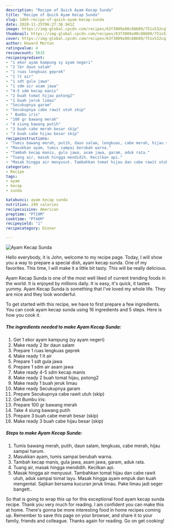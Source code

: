 ```yaml
---
description: "Recipe of Quick Ayam Kecap Sunda"
title: "Recipe of Quick Ayam Kecap Sunda"
slug: 1465-recipe-of-quick-ayam-kecap-sunda
date: 2020-11-25T06:27:36.941Z
image: https://img-global.cpcdn.com/recipes/63f3009a90c88609/751x532cq70/ayam-kecap-sunda-foto-resep-utama.jpg
thumbnail: https://img-global.cpcdn.com/recipes/63f3009a90c88609/751x532cq70/ayam-kecap-sunda-foto-resep-utama.jpg
cover: https://img-global.cpcdn.com/recipes/63f3009a90c88609/751x532cq70/ayam-kecap-sunda-foto-resep-utama.jpg
author: Howard Morton
ratingvalue: 4
reviewcount: 5615
recipeingredient:
- "1 ekor ayam kampung sy ayam negeri"
- "2 lbr daun salam"
- "1 ruas lengkuas geprek"
- "1 lt air"
- "1 sdt gula jawa"
- "1 sdm air asam jawa"
- "4-5 sdm kecap manis"
- "2 buah tomat hijau potong2"
- "1 buah jeruk limau"
- "Secukupnya garam"
- "Secukupnya cabe rawit utuh skip"
- " Bumbu iris"
- "100 gr bawang merah"
- "4 siung bawang putih"
- "3 buah cabe merah besar skip"
- "3 buah cabe hijau besar skip"
recipeinstructions:
- "Tumis bawang merah, putih, daun salam, lengkuas, cabe merah, hijau sampai harum."
- "Masukkan ayam, tumis sampai berubah warna."
- "Tambah kecap manis, gula jawa, asam jawa, garam, aduk rata."
- "Tuang air, masak hingga mendidih. Kecilkan api."
- "Masak hingga air menyusut. Tambahkan tomat hijau dan cabe rawit utuh, aduk sampai tomat layu. Masak hingga ayam empuk dan kuah mengental. Sajikan bersama kucuran jeruk limau. Pake limau jadi seger bangett.."
categories:
- Recipe
tags:
- ayam
- kecap
- sunda

katakunci: ayam kecap sunda 
nutrition: 249 calories
recipecuisine: American
preptime: "PT19M"
cooktime: "PT46M"
recipeyield: "1"
recipecategory: Dinner

---
```



![Ayam Kecap Sunda](https://img-global.cpcdn.com/recipes/63f3009a90c88609/751x532cq70/ayam-kecap-sunda-foto-resep-utama.jpg)

Hello everybody, it is John, welcome to my recipe page. Today, I will show you a way to prepare a special dish, ayam kecap sunda. One of my favorites. This time, I will make it a little bit tasty. This will be really delicious.

Ayam Kecap Sunda is one of the most well liked of current trending foods in the world. It is enjoyed by millions daily. It is easy, it's quick, it tastes yummy. Ayam Kecap Sunda is something that I've loved my whole life. They are nice and they look wonderful.




To get started with this recipe, we have to first prepare a few ingredients. You can cook ayam kecap sunda using 16 ingredients and 5 steps. Here is how you cook it.

<!--inarticleads1-->

##### The ingredients needed to make Ayam Kecap Sunda:

1. Get 1 ekor ayam kampung (sy ayam negeri)
1. Make ready 2 lbr daun salam
1. Prepare 1 ruas lengkuas geprek
1. Make ready 1 lt air
1. Prepare 1 sdt gula jawa
1. Prepare 1 sdm air asam jawa
1. Make ready 4-5 sdm kecap manis
1. Make ready 2 buah tomat hijau, potong2
1. Make ready 1 buah jeruk limau
1. Make ready Secukupnya garam
1. Prepare Secukupnya cabe rawit utuh (skip)
1. Get  Bumbu iris:
1. Prepare 100 gr bawang merah
1. Take 4 siung bawang putih
1. Prepare 3 buah cabe merah besar (skip)
1. Make ready 3 buah cabe hijau besar (skip)




<!--inarticleads2-->

##### Steps to make Ayam Kecap Sunda:

1. Tumis bawang merah, putih, daun salam, lengkuas, cabe merah, hijau sampai harum.
1. Masukkan ayam, tumis sampai berubah warna.
1. Tambah kecap manis, gula jawa, asam jawa, garam, aduk rata.
1. Tuang air, masak hingga mendidih. Kecilkan api.
1. Masak hingga air menyusut. Tambahkan tomat hijau dan cabe rawit utuh, aduk sampai tomat layu. Masak hingga ayam empuk dan kuah mengental. Sajikan bersama kucuran jeruk limau. Pake limau jadi seger bangett..




So that is going to wrap this up for this exceptional food ayam kecap sunda recipe. Thank you very much for reading. I am confident you can make this at home. There's gonna be more interesting food in home recipes coming up. Remember to save this page on your browser, and share it to your family, friends and colleague. Thanks again for reading. Go on get cooking!
